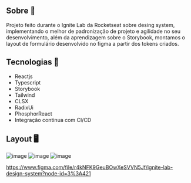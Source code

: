## Sobre 📝
Projeto feito durante o Ignite Lab da Rocketseat sobre desing system, implementando o melhor de padronização de projeto e agilidade no seu desenvolvimento, além da aprendizagem sobre o Storybook, montamos o layout de formulário desenvolvido no figma a partir dos tokens criados.

## Tecnologias 🚀
- Reactjs
- Typescript
- Storybook
- Tailwind
- CLSX
- RadixUi
- PhosphorReact
- Integração continua com CI/CD

## Layout 🖥️

![image](https://user-images.githubusercontent.com/80333527/195466646-69d452b2-5f5d-433b-bf91-4d3a5f50ae51.png)
![image](https://user-images.githubusercontent.com/80333527/195466742-e183fe45-b319-4c50-b227-0f335b7ad950.png)
![image](https://user-images.githubusercontent.com/80333527/195466779-6e587f90-ef81-44ec-9551-ce5190ee18f0.png)


https://www.figma.com/file/r4kNFK9GeuBOwXeSVVN5Jf/ignite-lab-design-system?node-id=3%3A421
